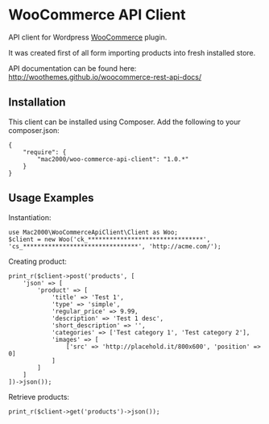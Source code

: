 WooCommerce API Client
======================

API client for Wordpress [WooCommerce](https://wordpress.org/plugins/woocommerce/) plugin.

It was created first of all form importing products into fresh installed store.

API documentation can be found here: http://woothemes.github.io/woocommerce-rest-api-docs/

Installation
------------

This client can be installed using Composer. Add the following to your composer.json:

    {
        "require": {
            "mac2000/woo-commerce-api-client": "1.0.*"
        }
    }

Usage Examples
--------------

Instantiation:

    use Mac2000\WooCommerceApiClient\Client as Woo;
    $client = new Woo('ck_********************************', 'cs_********************************', 'http://acme.com/');

Creating product:

    print_r($client->post('products', [
        'json' => [
            'product' => [
                'title' => 'Test 1',
                'type' => 'simple',
                'regular_price' => 9.99,
                'description' => 'Test 1 desc',
                'short_description' => '',
                'categories' => ['Test category 1', 'Test category 2'],
                'images' => [
                    ['src' => 'http://placehold.it/800x600', 'position' => 0]
                ]
            ]
        ]
    ])->json());

Retrieve products:

    print_r($client->get('products')->json());

